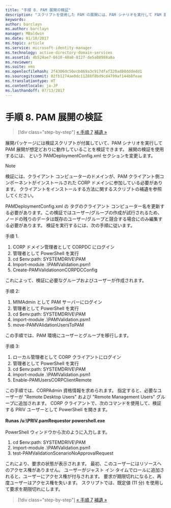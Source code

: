 ```yaml
---
title: "手順 8. PAM 展開の検証"
description: "スクリプトを使用した PAM の展開には、PAM シナリオを実行して PAM 展開が想定どおりに動作していることを検証可能な検証スクリプトが付属しています。"
keywords: 
author: barclayn
ms.author: barclayn
manager: MBaldwin
ms.date: 01/10/2017
ms.topic: article
ms.service: microsoft-identity-manager
ms.technology: active-directory-domain-services
ms.assetid: 4b524ae7-6610-40a0-8127-de5a08988a8a
ms.reviewer: 
ms.suite: ems
ms.openlocfilehash: 2f4306dc50ecb869a3c917dfaf320ad80dddedd1
ms.sourcegitcommit: 02fb1274ae0dc11288f8bd9cd4799af144b8feae
ms.translationtype: HT
ms.contentlocale: ja-JP
ms.lasthandoff: 07/13/2017
---
```

# 手順 8. PAM 展開の検証
<a id="step-8-pam-deployment-verification" class="xliff"></a>

>[!div class="step-by-step"]
[« 手順 7](sp1-step7-setup-sidhistory-sidfiltering.md)
[補遺 »](sp1-pam-deployment-addendum.md)

展開パッケージには検証スクリプトが付属していて、PAM シナリオを実行して PAM 展開が想定どおりに動作していることを検証できます。
展開の検証を使用するには、<PamValidation/> という PAMDeploymentConfig.xml セクションを変更します。

>[!NOTE]
>検証には、クライアント コンピューターのドメインが、PAM クライアント側コンポーネントがインストールされた CORP ドメインに参加している必要があります。 クライアントをインストールする方法に関するスクリプトの補遺を参照してください。

PAMDeploymentConfig.xml の <PAMValidationClient/> タグのクライアント コンピューター名を更新する必要があります。この検証ではユーザー/グループの作成が試行されるため、<PAMValidation/> ノードの残りのデータは既存のユーザー/グループと競合する場合にのみ編集する必要があります。
検証を実行するには、次の手順に従います。

手順 1.

1. CORP ドメイン管理者として CORPDC にログイン
2. 管理者として PowerShell を実行
3. cd $env:path: SYSTEMDRIVE\PAM
4. Import-module .\PAMValidation.psm1
5. Create-PAMValidationonCORPDCConfig

これによって、検証に必要なグループおよびユーザーが作成されます。

手順 2: 

1. MIMAdmin として PAM サーバーにログイン
2. 管理者として PowerShell を実行
3. cd $env:path: SYSTEMDRIVE\PAM
4. import-module .\PAMValidation.psm1
5. move-PAMVAlidationUsersToPAM

この手順では、PAM 環境にユーザーとグループを移行します。

手順 3: 

1. ローカル管理者として CORP クライアントにログイン
2. 管理者として PowerShell を実行
3. cd $env:path: SYSTEMDRIVE\PAM
4. import-module .\PAMValidation.psm1
5. Enable-PAMUsersCORPClientRemote


この手順では、CORPAdmin 資格情報を求められます。 指定すると、必要なユーザーが "Remote Desktop Users" および "Remote Management Users" グループに追加されます。
CORP クライアントで、次のコマンドを使用して、検証する PRIV ユーザーとして PowerShell を開きます。 </br></br>
**Runas /u:<PRIV domain>\PRIV.pamRequestor powershell.exe**  </br></br>
PowerShell ウィンドウから次のように入力します。

1. cd $env:path: SYSTEMDRIVE\PAM
2. import-module .\PAMValidation.psm1
3. test-PAMValidationScenarioNoApprovalRequest


  これにより、要求の状態が表示されます。
  最初、このユーザーにはリソースへのアクセス権がありません。 ユーザーがジャスト イン タイムでロールに追加されると、ユーザーにアクセス権が付与されます。 要求が期限切れになると、再度ユーザーはアクセス権を失います。
  スクリプトでは、既定値 (11 分) を使用して要求を期限切れにします。

>[!div class="step-by-step"]
[« 手順 7](sp1-step7-setup-sidhistory-sidfiltering.md)
[補遺 »](sp1-pam-deployment-addendum.md)
